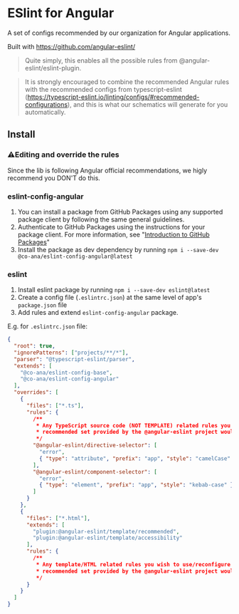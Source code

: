 # ESlint for Angular

A set of configs recommended by our organization for Angular applications.

Built with https://github.com/angular-eslint/

> Quite simply, this enables all the possible rules from @angular-eslint/eslint-plugin.

> It is strongly encouraged to combine the recommended Angular rules with the recommended configs from typescript-eslint (https://typescript-eslint.io/linting/configs/#recommended-configurations), and this is what our schematics will generate for you automatically.

## Install

### ⚠️Editing and override the rules
Since the lib is following Angular official recommendations, we higly recommend you DON'T do this.

### eslint-config-angular
1. You can install a package from GitHub Packages using any supported package client by following the same general guidelines.
2. Authenticate to GitHub Packages using the instructions for your package client. For more information, see "[Introduction to GitHub Packages](https://docs.github.com/en/packages/learn-github-packages/introduction-to-github-packages#authenticating-to-github-packages)"
3. Install the package as dev dependency by running `npm i --save-dev @co-ana/eslint-config-angular@latest`

### eslint
1. Install eslint package by running `npm i --save-dev eslint@latest`
2. Create a config file (`.eslintrc.json`) at the same level of app's `package.json` file
3. Add rules and extend `eslint-config-angular` package.

E.g. for `.eslintrc.json` file:
```json
{
  "root": true,
  "ignorePatterns": ["projects/**/*"],
  "parser": "@typescript-eslint/parser",
  "extends": [
    "@co-ana/eslint-config-base",
    "@co-ana/eslint-config-angular"
  ],
  "overrides": [
    {
      "files": ["*.ts"],
      "rules": {
        /**
         * Any TypeScript source code (NOT TEMPLATE) related rules you wish to use/reconfigure over and above the
         * recommended set provided by the @angular-eslint project would go here.
         */
        "@angular-eslint/directive-selector": [
          "error",
          { "type": "attribute", "prefix": "app", "style": "camelCase" }
        ],
        "@angular-eslint/component-selector": [
          "error",
          { "type": "element", "prefix": "app", "style": "kebab-case" }
        ]
      }
    },
    {
      "files": ["*.html"],
      "extends": [
        "plugin:@angular-eslint/template/recommended",
        "plugin:@angular-eslint/template/accessibility"
      ],
      "rules": {
        /**
         * Any template/HTML related rules you wish to use/reconfigure over and above the
         * recommended set provided by the @angular-eslint project would go here.
         */
      }
    }
  ]
}
```
